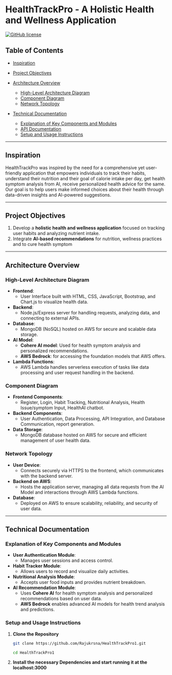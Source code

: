 # HealthTrackPro - A Holistic Health and Wellness Application

[![GitHub license](https://img.shields.io/badge/license-MIT-blue.svg)](https://github.com/Rajukrsna/HealthTrackPro1/blob/main/LICENSE)

## Table of Contents
- [Inspiration](#inspiration)
- [Project Objectives](#project-objectives)
- [Architecture Overview](#architecture-overview)
  - [High-Level Architecture Diagram](#high-level-architecture-diagram)
  - [Component Diagram](#component-diagram)
  - [Network Topology](#network-topology)
- [Technical Documentation](#technical-documentation)
  
  - [Explanation of Key Components and Modules](#explanation-of-key-components-and-modules)
  - [API Documentation](#api-documentation)
  - [Setup and Usage Instructions](#setup-and-usage-instructions)

---

## Inspiration
HealthTrackPro was inspired by the need for a comprehensive yet user-friendly application that empowers individuals to track their habits, understand their nutrition and their goal of calorie intake per day, get health symptom analysis from AI, receive personalized health advice for the same. Our goal is to help users make informed choices about their health through data-driven insights and AI-powered suggestions.

---

## Project Objectives
1. Develop a **holistic health and wellness application** focused on tracking user habits and analyzing nutrient intake.
2. Integrate **AI-based recommendations** for nutrition, wellness practices and to cure health symptom

---

## Architecture Overview

### High-Level Architecture Diagram
- **Frontend**: 
  - User Interface built with HTML, CSS, JavaScript, Bootstrap, and Chart.js to visualize health data.
- **Backend**: 
  - Node.js/Express server for handling requests, analyzing data, and connecting to external APIs.
- **Database**: 
  - MongoDB (NoSQL) hosted on AWS for secure and scalable data storage.
- **AI Model**: 
  - **Cohere AI model**: Used for health symptom analysis and personalized recommendations.
  - **AWS Bedrock**: for accessing the foundation models that AWS offers.
- **Lambda Functions**: 
  - AWS Lambda handles serverless execution of tasks like data processing and user request handling in the backend.

### Component Diagram
- **Frontend Components**:
  - Register, Login, Habit Tracking, Nutritional Analysis, Health Issue/symptom Input, HealthAI chatbot.
- **Backend Components**:
  - User Authentication, Data Processing, API Integration, and Database Communication, report generation.
- **Data Storage**:
  - MongoDB database hosted on AWS for secure and efficient management of user health data.

### Network Topology
- **User Device**:
  - Connects securely via HTTPS to the frontend, which communicates with the backend server.
- **Backend on AWS**:
  - Hosts the application server, managing all data requests from the AI Model and interactions through AWS Lambda functions.
- **Database**:
  - Deployed on AWS to ensure scalability, reliability, and security of user data.

---

## Technical Documentation

### Explanation of Key Components and Modules
- **User Authentication Module**: 
  - Manages user sessions and access control.
- **Habit Tracker Module**: 
  - Allows users to record and visualize daily activities.
- **Nutritional Analysis Module**: 
  - Accepts user food inputs and provides nutrient breakdown.
- **AI Recommendation Module**:
  - Uses **Cohere AI** for health symptom analysis and personalized recommendations based on user data.
  - **AWS Bedrock** enables advanced AI models for health trend analysis and predictions.


### Setup and Usage Instructions

1. **Clone the Repository**
   ```bash
   git clone https://github.com/Rajukrsna/HealthTrackPro1.git
   
   cd HealthTrackPro1

2. **Install the necessary Dependencies and start running it at the localhost:3000**

